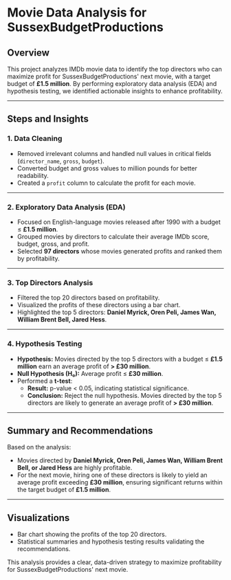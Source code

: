 # Movie Data Analysis for SussexBudgetProductions

## Overview
This project analyzes IMDb movie data to identify the top directors who can maximize profit for SussexBudgetProductions' next movie, with a target budget of **£1.5 million**. By performing exploratory data analysis (EDA) and hypothesis testing, we identified actionable insights to enhance profitability.

---

## Steps and Insights

### 1. **Data Cleaning**
- Removed irrelevant columns and handled null values in critical fields (`director_name`, `gross`, `budget`).
- Converted budget and gross values to million pounds for better readability.
- Created a `profit` column to calculate the profit for each movie.

---

### 2. **Exploratory Data Analysis (EDA)**
- Focused on English-language movies released after 1990 with a budget ≤ **£1.5 million**.
- Grouped movies by directors to calculate their average IMDb score, budget, gross, and profit.
- Selected **97 directors** whose movies generated profits and ranked them by profitability.

---

### 3. **Top Directors Analysis**
- Filtered the top 20 directors based on profitability.
- Visualized the profits of these directors using a bar chart.
- Highlighted the top 5 directors: **Daniel Myrick, Oren Peli, James Wan, William Brent Bell, Jared Hess**.

---

### 4. **Hypothesis Testing**
- **Hypothesis:** Movies directed by the top 5 directors with a budget ≤ **£1.5 million** earn an average profit of **> £30 million**.
- **Null Hypothesis (H₀):** Average profit ≤ **£30 million**.
- Performed a **t-test**:
  - **Result:** p-value < 0.05, indicating statistical significance.
  - **Conclusion:** Reject the null hypothesis. Movies directed by the top 5 directors are likely to generate an average profit of **> £30 million**.

---

## Summary and Recommendations
Based on the analysis:
- Movies directed by **Daniel Myrick, Oren Peli, James Wan, William Brent Bell, or Jared Hess** are highly profitable.
- For the next movie, hiring one of these directors is likely to yield an average profit exceeding **£30 million**, ensuring significant returns within the target budget of **£1.5 million**.

---

## Visualizations
- Bar chart showing the profits of the top 20 directors.
- Statistical summaries and hypothesis testing results validating the recommendations.

This analysis provides a clear, data-driven strategy to maximize profitability for SussexBudgetProductions' next movie.
